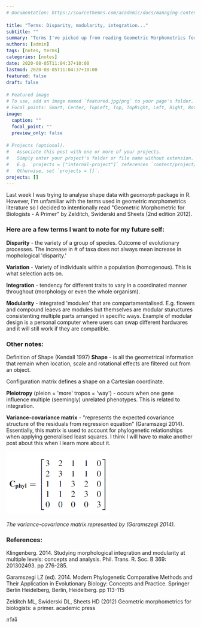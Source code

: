 ```yaml
---
# Documentation: https://sourcethemes.com/academic/docs/managing-content/

title: "Terms: Disparity, modularity, integration..."
subtitle: ""
summary: "Terms I've picked up from reading Geometric Morphometrics for Biologists"
authors: [admin]
tags: [notes, terms]
categories: [notes]
date: 2020-08-05T11:04:37+10:00
lastmod: 2020-08-05T11:04:37+10:00
featured: false
draft: false

# Featured image
# To use, add an image named `featured.jpg/png` to your page's folder.
# Focal points: Smart, Center, TopLeft, Top, TopRight, Left, Right, BottomLeft, Bottom, BottomRight.
image:
  caption: ""
  focal_point: ""
  preview_only: false

# Projects (optional).
#   Associate this post with one or more of your projects.
#   Simply enter your project's folder or file name without extension.
#   E.g. `projects = ["internal-project"]` references `content/project/deep-learning/index.md`.
#   Otherwise, set `projects = []`.
projects: []
---
```


Last week I was trying to analyse shape data with *geomorph* package in R. However, I'm unfamiliar with the terms used in geometric morphometrics literature so I decided to intentionally read "Geometric Morphometric for Biologists - A Primer" by Zelditch, Swiderski and Sheets (2nd edition 2012).


### Here are a few terms I want to note for my future self:

**Disparity** - the variety of a group of species. Outcome of evolutionary processes. The increase in # of taxa does not always mean increase in mophological 'disparity.'

**Variation** - Variety of individuals within a population (homogenous). This is what selection acts on.

**Integration** - tendency for different traits to vary in a coordinated manner throughout (morphology or even the whole organism).

**Modularity** - integrated 'modules' that are compartamentalised. E.g. flowers and compound leaevs are modules but themselves are modular stuructures consistenting  multiple parts arranged in specific ways. Example of modular design is a personal computer where users can swap different hardwares and it will still work if they are compatible. 

### Other notes:

Definition of Shape (Kendall 1997)
**Shape** - is all the geometrical information that remain when location, scale and rotational effects are filtered out from an object.

Configuration matrix defines a shape on a Cartesian coordinate. 

**Pleiotropy** (pleion = 'more' tropos = 'way') - occurs when one gene influence multiple (seemingly) unrelated phenotypes. This is related to integration. 

**Variance-covariance matrix** - "represents the expected covariance structure of the residuals from regression equation" (Garamszegi 2014). Essentially, this matrix is used to account for phylogenetic relationships when applying  generalised least squares. I think I will have to make another post about this when I learn more about it.

![variance-covriance-fig](variance-covariance-matrix.png) 

*The variance-covariance matrix represented by (Garamszegi 2014).*

###  References:
Klingenberg. 2014. Studying morphological integration and modularity at multiple levels: concepts and analysis. Phil. Trans. R. Soc. B 369: 201302493. pp 276-285.

Garamszegi LZ (ed). 2014. Modern Phylogenetic Comparative Methods and Their Application in Evolutionary Biology: Concepts and Practice. Springer Berlin Heidelberg, Berlin, Heidelberg. pp 113-115

Zelditch ML, Swiderski DL, Sheets HD (2012) Geometric morphometrics for biologists: a primer. academic press


สวัสดี